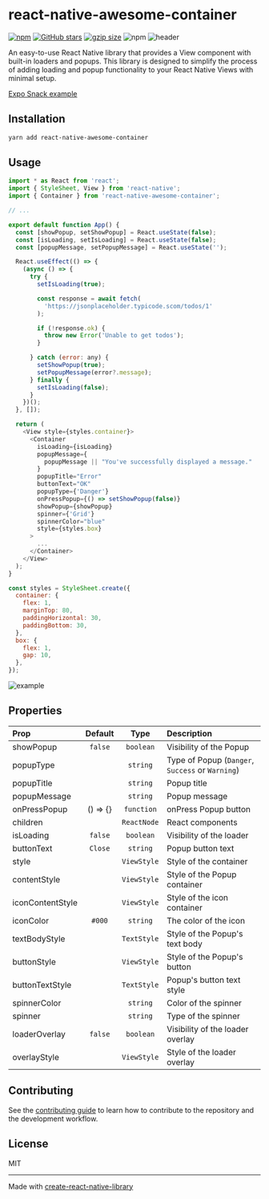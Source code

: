 # react-native-awesome-container
[![npm](https://img.shields.io/npm/v/react-native-awesome-container.svg)](https://www.npmjs.com/package/react-native-awesome-container) [![GitHub stars](https://img.shields.io/github/stars/julekgwa/react-native-awesome-container.svg?style=social&label=Stars)](https://github.com/julekgwa/react-native-awesome-container) [![gzip size](http://img.badgesize.io/https://unpkg.com/react-native-awesome-container/src/index.tsx?compression=gzip)](https://unpkg.com/react-native-awesome-container/dist/index.js) ![npm](https://img.shields.io/npm/dw/react-native-awesome-container)
![header](example/assets/awesome-container.png)

An easy-to-use React Native library that provides a View component with built-in loaders and popups. This library is designed to simplify the process of adding loading and popup functionality to your React Native Views with minimal setup.

[Expo Snack example](https://snack.expo.dev/@lekgwaraj/react-native-awesome-container)

## Installation

```sh
yarn add react-native-awesome-container
```

## Usage

```js
import * as React from 'react';
import { StyleSheet, View } from 'react-native';
import { Container } from 'react-native-awesome-container';

// ...

export default function App() {
  const [showPopup, setShowPopup] = React.useState(false);
  const [isLoading, setIsLoading] = React.useState(false);
  const [popupMessage, setPopupMessage] = React.useState('');

  React.useEffect(() => {
    (async () => {
      try {
        setIsLoading(true);

        const response = await fetch(
          'https://jsonplaceholder.typicode.scom/todos/1'
        );

        if (!response.ok) {
          throw new Error('Unable to get todos');
        }

      } catch (error: any) {
        setShowPopup(true);
        setPopupMessage(error?.message);
      } finally {
        setIsLoading(false);
      }
    })();
  }, []);

  return (
    <View style={styles.container}>
      <Container
        isLoading={isLoading}
        popupMessage={
          popupMessage || "You've successfully displayed a message."
        }
        popupTitle="Error"
        buttonText="OK"
        popupType={'Danger'}
        onPressPopup={() => setShowPopup(false)}
        showPopup={showPopup}
        spinner={'Grid'}
        spinnerColor="blue"
        style={styles.box}
      >
        ...
      </Container>
    </View>
  );
}

const styles = StyleSheet.create({
  container: {
    flex: 1,
    marginTop: 80,
    paddingHorizontal: 30,
    paddingBottom: 30,
  },
  box: {
    flex: 1,
    gap: 10,
  },
});
```

![example](example/assets/example.gif)

## Properties

| Prop  | Default  | Type | Description |
| :------------ |:---------------:| :---------------:| :-----|
| showPopup | `false` | `boolean` | Visibility of the Popup |
| popupType |  | `string` | Type of Popup (`Danger`, `Success` or `Warning`)  |
| popupTitle |  | `string` | Popup title |
| popupMessage |  | `string` | Popup message |
| onPressPopup | () => {} | `function` | onPress Popup button
| children | | `ReactNode` | React components
| isLoading | `false` | `boolean` | Visibility of the loader
| buttonText | `Close` | `string` | Popup button text
| style |  | `ViewStyle` | Style of the container
| contentStyle |  | `ViewStyle` | Style of the Popup container
| iconContentStyle |  | `ViewStyle` | Style of the icon container
| iconColor | `#000` | `string` | The color of the icon
| textBodyStyle |  | `TextStyle` | Style of the Popup's text body
| buttonStyle |  | `ViewStyle` | Style of the Popup's button
| buttonTextStyle |  | `TextStyle` | Popup's button text style
| spinnerColor | | `string` | Color of the spinner
| spinner | | `string` | Type of the spinner
| loaderOverlay | `false` | `boolean` | Visibility of the loader overlay
| overlayStyle |  | `ViewStyle` | Style of the loader overlay

## Contributing

See the [contributing guide](CONTRIBUTING.md) to learn how to contribute to the repository and the development workflow.

## License

MIT

---

Made with [create-react-native-library](https://github.com/callstack/react-native-builder-bob)
